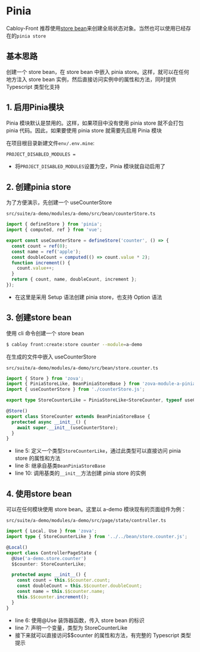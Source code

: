 # Pinia

Cabloy-Front 推荐使用[store bean](../essentials/ioc/store-bean.md)来创建全局状态对象。当然也可以使用已经存在的`pinia store`

## 基本思路

创建一个 store bean，在 store bean 中嵌入 pinia store。这样，就可以在任何地方注入 store bean 实例，然后直接访问实例中的属性和方法，同时提供 Typescript 类型化支持

## 1. 启用Pinia模块

Pinia 模块默认是禁用的。这样，如果项目中没有使用 pinia store 就不会打包 pinia 代码。因此，如果要使用 pinia store 就需要先启用 Pinia 模块

在项目根目录新建文件`env/.env.mine`:

```txt
PROJECT_DISABLED_MODULES =
```

- 将`PROJECT_DISABLED_MODULES`设置为空，Pinia 模块就自动启用了

## 2. 创建pinia store

为了方便演示，先创建一个 useCounterStore

`src/suite/a-demo/modules/a-demo/src/bean/counterStore.ts`

```typescript
import { defineStore } from 'pinia';
import { computed, ref } from 'vue';

export const useCounterStore = defineStore('counter', () => {
  const count = ref(0);
  const name = ref('apple');
  const doubleCount = computed(() => count.value * 2);
  function increment() {
    count.value++;
  }
  return { count, name, doubleCount, increment };
});
```

- 在这里是采用 Setup 语法创建 pinia store，也支持 Option 语法

## 3. 创建store bean

使用 cli 命令创建一个 store bean

```bash
$ cabloy front:create:store counter --module=a-demo
```

在生成的文件中嵌入 useCounterStore

`src/suite/a-demo/modules/a-demo/src/bean/store.counter.ts`

```typescript
import { Store } from 'zova';
import { PiniaStoreLike, BeanPiniaStoreBase } from 'zova-module-a-pinia';
import { useCounterStore } from './counterStore.js';

export type StoreCounterLike = PiniaStoreLike<StoreCounter, typeof useCounterStore>;

@Store()
export class StoreCounter extends BeanPiniaStoreBase {
  protected async __init__() {
    await super.__init__(useCounterStore);
  }
}
```

- line 5: 定义一个类型`StoreCounterLike`，通过此类型可以直接访问 pinia store 的属性和方法
- line 8: 继承自基类`BeanPiniaStoreBase`
- line 10: 调用基类的`__init__`方法创建 pinia store 的实例

## 4. 使用store bean

可以在任何模块使用 store bean。这里以 a-demo 模块现有的页面组件为例：

`src/suite/a-demo/modules/a-demo/src/page/state/controller.ts`

```typescript
import { Local, Use } from 'zova';
import type { StoreCounterLike } from '../../bean/store.counter.js';

@Local()
export class ControllerPageState {
  @Use('a-demo.store.counter')
  $$counter: StoreCounterLike;

  protected async __init__() {
    const count = this.$$counter.count;
    const doubleCount = this.$$counter.doubleCount;
    const name = this.$$counter.name;
    this.$$counter.increment();
  }
}
```

- line 6: 使用@Use 装饰器函数，传入 store bean 的标识
- line 7: 声明一个变量，类型为 StoreCounterLike
- 接下来就可以直接访问$$counter 的属性和方法，有完整的 Typescript 类型提示
